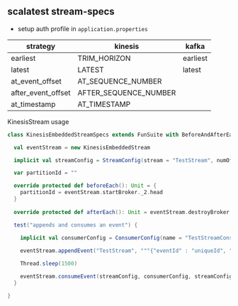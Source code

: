 scalatest stream-specs
----------------------

- setup auth profile in `application.properties`

| strategy           | kinesis               | kafka     |
|--------------------|-----------------------|-----------|
| earliest           | TRIM_HORIZON          | earliest  |
| latest             | LATEST                | latest    |
| at_event_offset    | AT_SEQUENCE_NUMBER    |           |
| after_event_offset | AFTER_SEQUENCE_NUMBER |           |
| at_timestamp       | AT_TIMESTAMP          |           |

KinesisStream usage

```scala
class KinesisEmbeddedStreamSpecs extends FunSuite with BeforeAndAfterEach with Mathcers {

  val eventStream = new KinesisEmbeddedStream

  implicit val streamConfig = StreamConfig(stream = "TestStream", numOfPartition = 1)

  var partitionId = ""

  override protected def beforeEach(): Unit = {
    partitionId = eventStream.startBroker._2.head
  }
  
  override protected def afterEach(): Unit = eventStream.destroyBroker

  test("appends and consumes an event") {

    implicit val consumerConfig = ConsumerConfig(name = "TestStreamConsumer", partitionId = partitionId, strategy = "earliest")
    
    eventStream.appendEvent("TestStream", """{"eventId" : "uniqueId", "data" : "something-secret"}""".stripMargin)

    Thread.sleep(1500)

    eventStream.consumeEvent(streamConfig, consumerConfig, streamConfig.stream).size shouldBe 1
  }

}

```
